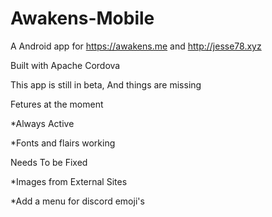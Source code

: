 # Awakens-Mobile
A Android app for https://awakens.me and http://jesse78.xyz

Built with Apache Cordova

This app is still in beta, And things are missing

Fetures at the moment

  *Always Active
  
  *Fonts and flairs working
  
  
Needs To be Fixed

  *Images from External Sites
  
  *Add a menu for discord emoji's

